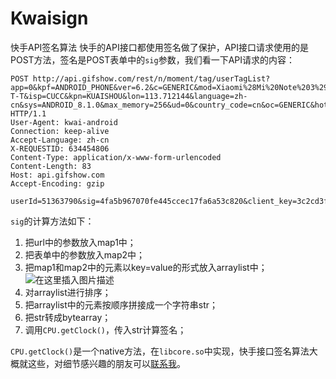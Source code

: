 # Kwaisign
快手API签名算法
快手的API接口都使用签名做了保护，API接口请求使用的是POST方法，签名是POST表单中的`sig`参数，我们看一下API请求的内容：
```
POST http://api.gifshow.com/rest/n/moment/tag/userTagList?app=0&kpf=ANDROID_PHONE&ver=6.2&c=GENERIC&mod=Xiaomi%28Mi%20Note%203%29&appver=6.2.1.8491&ftt=K-T-T&isp=CUCC&kpn=KUAISHOU&lon=113.712144&language=zh-cn&sys=ANDROID_8.1.0&max_memory=256&ud=0&country_code=cn&oc=GENERIC&hotfix_ver=&did_gt=1553327019079&iuid=&net=WIFI&did=ANDROID_ae30380af28a769e&lat=34.59372 HTTP/1.1
User-Agent: kwai-android
Connection: keep-alive
Accept-Language: zh-cn
X-REQUESTID: 634454806
Content-Type: application/x-www-form-urlencoded
Content-Length: 83
Host: api.gifshow.com
Accept-Encoding: gzip

userId=51363790&sig=4fa5b967070fe445ccec17fa6a53c820&client_key=3c2cd3f3&os=android
```
`sig`的计算方法如下：

 1. 把url中的参数放入map1中；
 2. 把表单中的参数放入map2中；
 3. 把map1和map2中的元素以key=value的形式放入arraylist中；
  ![在这里插入图片描述](https://img-blog.csdnimg.cn/20190409122339589.png?x-oss-process=image/watermark,type_ZmFuZ3poZW5naGVpdGk,shadow_10,text_aHR0cHM6Ly9bG9nLmNzZG4ubmV0L3dhbmdteGU=,size_16,color_FFFFFF,t_70)
 4. 对arraylist进行排序；
 5. 把arraylist中的元素按顺序拼接成一个字符串str；
 6. 把str转成bytearray；
 7. 调用`CPU.getClock()`，传入str计算签名；

`CPU.getClock()`是一个native方法，在`libcore.so`中实现，快手接口签名算法大概就这些，对细节感兴趣的朋友可以[联系我](http://47.105.95.219/)。

